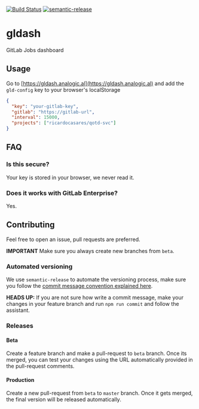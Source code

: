 [![Build Status](https://travis-ci.com/ricardocasares/gldash.svg?branch=master)](https://travis-ci.com/ricardocasares/gldash)
[![semantic-release](https://img.shields.io/badge/%20%20%F0%9F%93%A6%F0%9F%9A%80-semantic--release-e10079.svg)](https://github.com/semantic-release/semantic-release)

# gldash

GitLab Jobs dashboard

## Usage

Go to [https://gldash.analogic.al](https://gldash.analogic.al) and add the `gld-config` key to your browser's localStorage

```json
{
  "key": "your-gitlab-key",
  "gitlab": "https://gitlab-url",
  "interval": 15000,
  "projects": ["ricardocasares/qotd-svc"]
}
```

## FAQ

### Is this secure?

Your key is stored in your browser, we never read it.

### Does it works with GitLab Enterprise?

Yes.

## Contributing

Feel free to open an issue, pull requests are preferred.

**IMPORTANT** Make sure you always create new branches from `beta`.

### Automated versioning

We use `semantic-release` to automate the versioning process, make sure you follow the [commit message convention explained here](https://github.com/semantic-release/semantic-release#commit-message-format).

**HEADS UP:** If you are not sure how write a commit message, make your changes in your feature branch and run `npm run commit` and follow the assistant.

### Releases

#### Beta

Create a feature branch and make a pull-request to `beta` branch.
Once its merged, you can test your changes using the URL automatically provided in the pull-request comments.

#### Production

Create a new pull-request from `beta` to `master` branch.
Once it gets merged, the final version will be released automatically.
